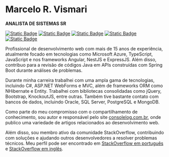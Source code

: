 # Marcelo R. Vismari
**ANALISTA DE SISTEMAS SR**

[![Static Badge](https://img.shields.io/badge/-marcelo.vismari@hotmail.com-blue?style=flat&logo=microsoft&logoColor=white)](mailto:marcelo.vismari%40hotmail.com)
[![Static Badge](https://img.shields.io/badge/-marcelo.vismari@gmail.com-c14438?style=flat&logo=gmail&logoColor=white)](mailto:Amarcelo.vismari%40gmail.com)
[![Static Badge](https://img.shields.io/badge/-marcelovismari-000?style=flat&logo=github&logoColor=white)](https://github.com/marcelovismari)
[![Static Badge](https://img.shields.io/badge/-LinkedIn-blue?style=flat&logo=linkedin&logoColor=white)](https://www.linkedin.com/in/marcelo-vismari-0b560b32/)
[![Static Badge](https://img.shields.io/badge/-https://consolelog.com.br-333?style=flat&logoColor=white)](https://consolelog.com.br)

Profissional de desenvolvimento web com mais de 15 anos de experiência, atualmente focado em tecnologias como Microsoft Azure, TypeScript, JavaScript e nos frameworks Angular, NestJS e ExpressJS. Além disso, contribuo para a revisão de códigos Java em APIs construídas com Spring Boot durante análises de problemas.

Durante minha carreira trabalhei com uma ampla gama de tecnologias, incluindo C#, ASP.NET WebForms e MVC, além de frameworks ORM como NHibernate e Entity. Trabalhei com bibliotecas consolidadas como jQuery, Bootstrap, KnockoutJS, entre outras. Também tive bastante contato com bancos de dados, incluindo Oracle, SQL Server, PostgreSQL e MongoDB.

Como parte do meu compromisso com o compartilhamento de conhecimento, sou autor e responsável pelo site [consolelog.com.br](https://consolelog.com.br), onde publico uma variedade de artigos relacionados ao desenvolvimento web.

Além disso, sou membro ativo da comunidade StackOverflow, contribuindo com soluções e ajudando outros desenvolvedores a resolver problemas técnicos. Meu perfil pode ser encontrado em [StackOverflow em português](https://pt.stackoverflow.com/users/163725/marcelo-vismari) e [StackOverflow em inglês](https://stackoverflow.com/users/6722108/marcelo-vismari).
